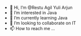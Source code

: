 - 👋 Hi, I’m @Restu Agil Yuli Arjun
- 👀 I’m interested in Java
- 🌱 I’m currently learning Java
- 💞️ I’m looking to collaborate on IT
- 📫 How to reach me ...

<!---
r20072002/r20072002 is a ✨ special ✨ repository because its `README.md` (this file) appears on your GitHub profile.
You can click the Preview link to take a look at your changes.
--->
